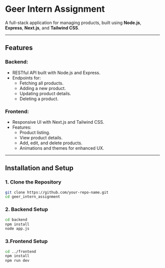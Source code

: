 # Geer Intern Assignment

A full-stack application for managing products, built using **Node.js**, **Express**, **Next.js**, and **Tailwind CSS**.

---

## Features

### Backend:
- RESTful API built with Node.js and Express.
- Endpoints for:
  - Fetching all products.
  - Adding a new product.
  - Updating product details.
  - Deleting a product.

### Frontend:
- Responsive UI with Next.js and Tailwind CSS.
- Features:
  - Product listing.
  - View product details.
  - Add, edit, and delete products.
  - Animations and themes for enhanced UX.

---

## Installation and Setup

### 1. Clone the Repository
```bash
git clone https://github.com/your-repo-name.git
cd geer_intern_assignment
```

### 2. Backend Setup
```bash
cd backend
npm install
node app.js
```

### 3.Frontend Setup
```bash
cd ../frontend
npm install
npm run dev
```
